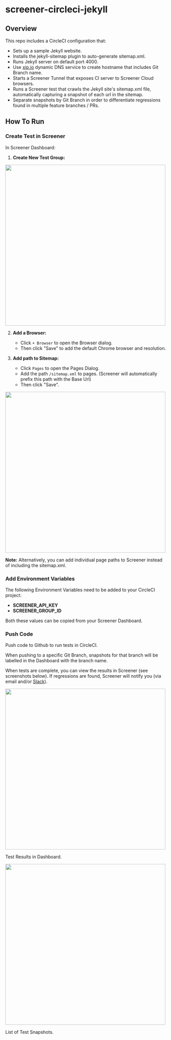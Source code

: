 # screener-circleci-jekyll

## Overview

This repo includes a CircleCI configuration that:

- Sets up a sample Jekyll website.
- Installs the jekyll-sitemap plugin to auto-generate sitemap.xml.
- Runs Jekyll server on default port 4000.
- Use [xip.io](xip.io) dynamic DNS service to create hostname that includes Git Branch name.
- Starts a Screener Tunnel that exposes CI server to Screener Cloud browsers.
- Runs a Screener test that crawls the Jekyll site's sitemap.xml file, automatically capturing a snapshot of each url in the sitemap.
- Separate snapshots by Git Branch in order to differentiate regressions found in multiple feature branches / PRs.

## How To Run

### Create Test in Screener

In Screener Dashboard:

1. **Create New Test Group:**

<img src="https://s3-us-west-2.amazonaws.com/screener.io/github/screener-circleci-jekyll/add-test-group.png" width="500">

2. **Add a Browser:**
    - Click `+ Browser` to open the Browser dialog.
    - Then click "Save" to add the default Chrome browser and resolution.

3. **Add path to Sitemap:**
    - Click `Pages` to open the Pages Dialog.
    - Add the path `/sitemap.xml` to pages. (Screener will automatically prefix this path with the Base Url)
    - Then click "Save".

<img src="https://s3-us-west-2.amazonaws.com/screener.io/github/screener-circleci-jekyll/add-sitemap-pages.png" width="500">

**Note:** Alternatively, you can add individual page paths to Screener instead of including the sitemap.xml.


### Add Environment Variables

The following Environment Variables need to be added to your CircleCI project:

- **SCREENER_API_KEY**
- **SCREENER_GROUP_ID**

Both these values can be copied from your Screener Dashboard.


### Push Code

Push code to Github to run tests in CircleCI.

When pushing to a specific Git Branch, snapshots for that branch will be labelled in the Dashboard with the branch name.

When tests are complete, you can view the results in Screener (see screenshots below). If regressions are found, Screener will notify you (via email and/or [Slack](https://screener.io/docs/notifications)).


<img src="https://s3-us-west-2.amazonaws.com/screener.io/github/screener-circleci-jekyll/test-dashboard.png" width="500">

Test Results in Dashboard.

<img src="https://s3-us-west-2.amazonaws.com/screener.io/github/screener-circleci-jekyll/test-snapshots.png" width="500">

List of Test Snapshots.
